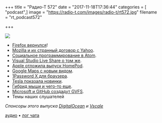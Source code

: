 +++
title = "Радио-Т 572"
date = "2017-11-18T17:36:44"
categories = [ "podcast",]
image = "https://radio-t.com/images/radio-t/rt572.jpg"
filename = "rt_podcast572"

+++

![](https://radio-t.com/images/radio-t/rt572.jpg)

- [Firefox вернулся](http://mashable.com/2017/11/14/firefox-quantum-release/)!
- [Mozilla и их странный договор с Yahoo](https://techcrunch.com/2017/11/14/mozilla-terminates-its-deal-with-yahoo-and-makes-google-the-default-in-firefox-again/).
- [Социальное программирование в Atom](http://blog.atom.io/2017/11/15/code-together-in-real-time-with-teletype-for-atom.html).
- [Visual Studio Live Share о том же](https://code.visualstudio.com/blogs/2017/11/15/live-share).
- [Apple отложила выпуск HomePod](https://techcrunch.com/2017/11/17/apple-pushes-homepod-release-to-early-2018/).
- [Google Maps с новым видом](https://blog.google/products/maps/google-maps-gets-new-look/).
- [1Password X для браузера](https://blog.agilebits.com/2017/11/13/1password-x-a-look-at-the-future-of-1password-in-the-browser/).
- [Tesla показала новинки](https://www.theverge.com/2017/11/17/16655800/tesla-electric-semi-truck-roadster-recap-elon-musk).
- [Гибрид мыши и чего-то еще](http://mashable.com/2017/11/14/wireless-mouse-with-touchpad-gestures/).
- [Microsoft и GitHub создадут GVFS](https://arstechnica.com/gadgets/2017/11/microsoft-and-github-team-up-to-take-git-virtual-file-system-to-macos-linux/).
- Темы наших слушателей

*Спонсоры этого выпуска [DigitalOcean](https://do.co/radiot) и [Vscale](http://bit.ly/radio-t_vscale)*

[аудио](https://cdn.radio-t.com/rt_podcast572.mp3) • [лог чата](http://chat.radio-t.com/logs/radio-t-572.html)
<audio src="https://cdn.radio-t.com/rt_podcast572.mp3" preload="none"></audio>
